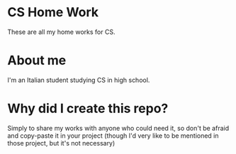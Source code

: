 # CS Home Work
These are all my home works for CS.

# About me
I'm an Italian student studying CS in high school.

# Why did I create this repo?
Simply to share my works with anyone who could need it, so don't be afraid and copy-paste it in your project (though I'd very like to be mentioned in those project, but it's not necessary)
